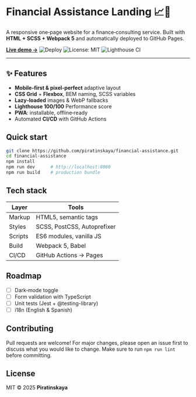 # Financial Assistance Landing 📈💸

A responsive one‑page website for a finance‑consulting service.
Built with **HTML + SCSS + Webpack 5** and automatically deployed to GitHub Pages.

[**Live demo →**](https://piratinskaya.github.io/financial-assistance/)
![Deploy](https://img.shields.io/github/deployments/piratinskaya/financial-assistance/github-pages)
![License: MIT](https://img.shields.io/github/license/piratinskaya/financial-assistance)
![Lighthouse CI](https://github.com/piratinskaya/financial-assistance/actions/workflows/lighthouse-ci.yml/badge.svg?branch=main)


---

## ✨ Features

* **Mobile‑first & pixel‑perfect** adaptive layout
* **CSS Grid** + **Flexbox**, BEM naming, SCSS variables
* **Lazy‑loaded** images & WebP fallbacks
* **Lighthouse 100/100** Performance score
* **PWA**: installable, offline‑ready
* Automated **CI/CD** with GitHub Actions

## Quick start

```bash
git clone https://github.com/piratinskaya/financial-assistance.git
cd financial-assistance
npm install
npm run dev      # http://localhost:8080
npm run build    # production bundle
```

## Tech stack

| Layer   | Tools                       |
| ------- | --------------------------- |
| Markup  | HTML5, semantic tags        |
| Styles  | SCSS, PostCSS, Autoprefixer |
| Scripts | ES6 modules, vanilla JS     |
| Build   | Webpack 5, Babel            |
| CI/CD   | GitHub Actions → Pages      |

## Roadmap

* [ ] Dark‑mode toggle
* [ ] Form validation with TypeScript
* [ ] Unit tests (Jest + @testing-library)
* [ ] i18n (English & Spanish)

## Contributing

Pull requests are welcome! For major changes, please open an issue first to discuss what you would like to change.
Make sure to run `npm run lint` before committing.

## License

MIT © 2025 **Piratinskaya**
